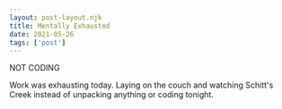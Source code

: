 ```yaml
---
layout: post-layout.njk
title: Mentally Exhausted
date: 2021-05-26
tags: ['post']
---
```

<!-- Excerpt Start -->
NOT CODING
<!-- Excerpt End -->

Work was exhausting today. Laying on the couch and watching Schitt's Creek instead of unpacking anything or coding tonight.
